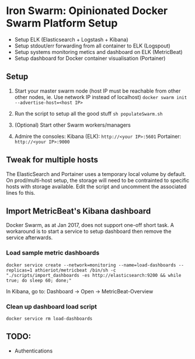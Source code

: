 # Iron Swarm: Opinionated Docker Swarm Platform Setup

- Setup ELK (Elasticsearch + Logstash + Kibana)
- Setup stdout/err forwarding from all container to ELK (Logspout)
- Setup systems monitoring metics and dashboard on ELK (MetricBeat)
- Setup dashboard for Docker container visualisation (Portainer)

## Setup
1. Start your master swarm node (host IP must be reachable from other other nodes, ie. Use network IP instead of localhost)
`docker swarm init --advertise-host=<host IP>`

2. Run the script to setup all the good stuff
`sh populateSwarm.sh`

3. (Optional) Start other Swarm workers/managers

4. Admire the consoles:
Kibana (ELK): `http://<your IP>:5601`
Portainer: `http://<your IP>:9000`

## Tweak for multiple hosts
The ElasticSearch and Portainer uses a temporary local volume by default. On prod/multi-host setup, the storage will need to be contrainted to specific hosts with storage available. Edit the script and uncomment the associated lines fo this.

## Import MetricBeat's Kibana dashboard
Docker Swarm, as at Jan 2017, does not support one-off short task. A workaround is to start a service to setup dashboard then remove the service afterwards.
### Load sample metric dashboards
`docker service create --network=monitoring --name=load-dashboards --replicas=1 athieriot/metricbeat /bin/sh -c "./scripts/import_dashboards -es http://elasticsearch:9200 && while true; do sleep 60; done;"`

In Kibana, go to: Dashboard -> Open -> MetricBeat-Overview

### Clean up dashboard load script
`docker service rm load-dashboards`

## TODO:
- Authentications
